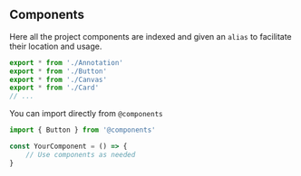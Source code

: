 ## Components

Here all the project components are indexed and given an `alias` to facilitate their location and usage.

```typescript
export * from './Annotation'
export * from './Button'
export * from './Canvas'
export * from './Card'
// ...
```

You can import directly from `@components`

```typescript
import { Button } from '@components'

const YourComponent = () => {
	// Use components as needed
}
```
